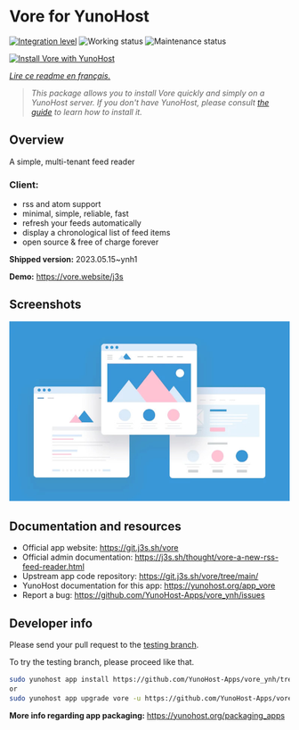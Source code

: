 <!--
N.B.: This README was automatically generated by https://github.com/YunoHost/apps/tree/master/tools/README-generator
It shall NOT be edited by hand.
-->

# Vore for YunoHost

[![Integration level](https://dash.yunohost.org/integration/vore.svg)](https://dash.yunohost.org/appci/app/vore) ![Working status](https://ci-apps.yunohost.org/ci/badges/vore.status.svg) ![Maintenance status](https://ci-apps.yunohost.org/ci/badges/vore.maintain.svg)

[![Install Vore with YunoHost](https://install-app.yunohost.org/install-with-yunohost.svg)](https://install-app.yunohost.org/?app=vore)

*[Lire ce readme en français.](./README_fr.md)*

> *This package allows you to install Vore quickly and simply on a YunoHost server.
If you don't have YunoHost, please consult [the guide](https://yunohost.org/#/install) to learn how to install it.*

## Overview

A simple, multi-tenant feed reader

### Client:

- rss and atom support
- minimal, simple, reliable, fast
- refresh your feeds automatically
- display a chronological list of feed items
- open source & free of charge forever



**Shipped version:** 2023.05.15~ynh1

**Demo:** https://vore.website/j3s

## Screenshots

![Screenshot of Vore](./doc/screenshots/example.jpg)

## Documentation and resources

* Official app website: <https://git.j3s.sh/vore>
* Official admin documentation: <https://j3s.sh/thought/vore-a-new-rss-feed-reader.html>
* Upstream app code repository: <https://git.j3s.sh/vore/tree/main/>
* YunoHost documentation for this app: <https://yunohost.org/app_vore>
* Report a bug: <https://github.com/YunoHost-Apps/vore_ynh/issues>

## Developer info

Please send your pull request to the [testing branch](https://github.com/YunoHost-Apps/vore_ynh/tree/testing).

To try the testing branch, please proceed like that.

``` bash
sudo yunohost app install https://github.com/YunoHost-Apps/vore_ynh/tree/testing --debug
or
sudo yunohost app upgrade vore -u https://github.com/YunoHost-Apps/vore_ynh/tree/testing --debug
```

**More info regarding app packaging:** <https://yunohost.org/packaging_apps>
